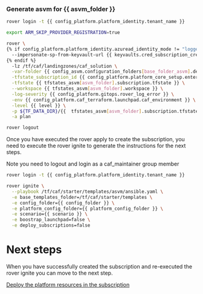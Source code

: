 
### Generate asvm for {{ asvm_folder }}

```bash
rover login -t {{ config_platform.platform_identity.tenant_name }}

export ARM_SKIP_PROVIDER_REGISTRATION=true

rover \
{% if config_platform.platform_identity.azuread_identity_mode != "logged_in_user" %}
  --impersonate-sp-from-keyvault-url {{ keyvaults.cred_subscription_creation_landingzones.vault_uri }} \
{% endif %}
  -lz /tf/caf/landingzones/caf_solution \
  -var-folder {{ config_asvm.configuration_folders[base_folder_asvm].destination_base_path }}/{{ config_asvm.configuration_folders[base_folder_asvm].destination_relative_path }}/{{ level }}/{{ asvm_folder }}/subscription \
  -tfstate_subscription_id {{ config_platform.platform_core_setup.enterprise_scale.primary_subscription_details.subscription_id }} \
  -tfstate {{ tfstates_asvm[asvm_folder].subscription.tfstate }} \
  --workspace {{ tfstates_asvm[asvm_folder].workspace }} \
  -log-severity {{ config_platform.gitops.rover_log_error }} \
  -env {{ config_platform.caf_terraform.launchpad.caf_environment }} \
  -level {{ level }} \
  -p ${TF_DATA_DIR}/{{  tfstates_asvm[asvm_folder].subscription.tfstate }}.tfplan \
  -a plan

rover logout

```
Once you have executed the rover apply to create the subscription, you need to execute the rover ignite to generate the instructions for the next steps.

Note you need to logout and login as a caf_maintainer group member

```bash
rover login -t {{ config_platform.platform_identity.tenant_name }}

rover ignite \
  --playbook /tf/caf/starter/templates/asvm/ansible.yaml \
  -e base_templates_folder=/tf/caf/starter/templates \
  -e config_folder={{ config_folder }} \
  -e platform_config_folder={{ platform_config_folder }} \
  -e scenario={{ scenario }} \
  -e boostrap_launchpad=false \
  -e deploy_subscriptions=false

```

# Next steps

When you have successfully created the subscription and re-executed the rover ignite you can move to the next step.

 [Deploy the platform resources in the subscription](../resources/readme.md)